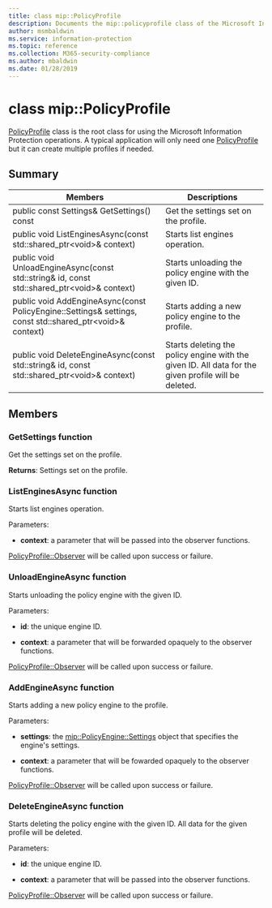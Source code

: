 ```yaml
---
title: class mip::PolicyProfile 
description: Documents the mip::policyprofile class of the Microsoft Information Protection (MIP) SDK.
author: msmbaldwin
ms.service: information-protection
ms.topic: reference
ms.collection: M365-security-compliance
ms.author: mbaldwin
ms.date: 01/28/2019
---
```


# class mip::PolicyProfile 
[PolicyProfile](class_mip_policyprofile.md) class is the root class for using the Microsoft Information Protection operations. A typical application will only need one [PolicyProfile](class_mip_policyprofile.md) but it can create multiple profiles if needed.
  
## Summary
 Members                        | Descriptions                                
--------------------------------|---------------------------------------------
public const Settings& GetSettings() const  |  Get the settings set on the profile.
public void ListEnginesAsync(const std::shared_ptr\<void\>& context)  |  Starts list engines operation.
public void UnloadEngineAsync(const std::string& id, const std::shared_ptr\<void\>& context)  |  Starts unloading the policy engine with the given ID.
public void AddEngineAsync(const PolicyEngine::Settings& settings, const std::shared_ptr\<void\>& context)  |  Starts adding a new policy engine to the profile.
public void DeleteEngineAsync(const std::string& id, const std::shared_ptr\<void\>& context)  |  Starts deleting the policy engine with the given ID. All data for the given profile will be deleted.
  
## Members
  
### GetSettings function
Get the settings set on the profile.

  
**Returns**: Settings set on the profile.
  
### ListEnginesAsync function
Starts list engines operation.

Parameters:  
* **context**: a parameter that will be passed into the observer functions. 


[PolicyProfile::Observer](class_mip_policyprofile_observer.md) will be called upon success or failure.
  
### UnloadEngineAsync function
Starts unloading the policy engine with the given ID.

Parameters:  
* **id**: the unique engine ID. 


* **context**: a parameter that will be forwarded opaquely to the observer functions. 


[PolicyProfile::Observer](class_mip_policyprofile_observer.md) will be called upon success or failure.
  
### AddEngineAsync function
Starts adding a new policy engine to the profile.

Parameters:  
* **settings**: the [mip::PolicyEngine::Settings](class_mip_policyengine_settings.md) object that specifies the engine's settings. 


* **context**: a parameter that will be fowarded opaquely to the observer functions. 


[PolicyProfile::Observer](class_mip_policyprofile_observer.md) will be called upon success or failure.
  
### DeleteEngineAsync function
Starts deleting the policy engine with the given ID. All data for the given profile will be deleted.

Parameters:  
* **id**: the unique engine ID. 


* **context**: a parameter that will be passed into the observer functions. 


[PolicyProfile::Observer](class_mip_policyprofile_observer.md) will be called upon success or failure.
